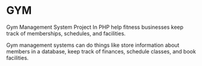 # GYM

Gym Management System Project In PHP help fitness businesses keep track of memberships, schedules, and facilities.

Gym management systems can do things like store information about members in a database, keep track of finances, schedule classes, and book facilities.
